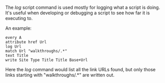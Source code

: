 The *log* script command is used mostly for logging what a script is doing.
	It's useful when developing or debugging a script to see how far it is
	executing to.

An example:

~~~
every A
attribute href Url
log Url
match Url "walkthroughs/.*"
text Title
write Site Type Title Title Base+Url
~~~

Here the *log* command would list all the link URLs found, but only
those links starting with "walkthroughs/.*" are written out.
